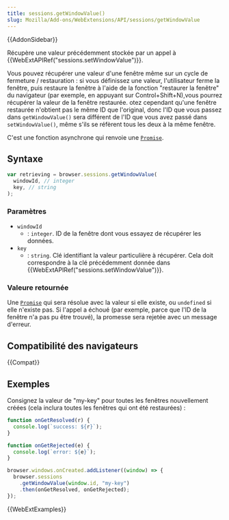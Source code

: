 ```yaml
---
title: sessions.getWindowValue()
slug: Mozilla/Add-ons/WebExtensions/API/sessions/getWindowValue
---
```


{{AddonSidebar}}

Récupère une valeur précédemment stockée par un appel à {{WebExtAPIRef("sessions.setWindowValue")}}.

Vous pouvez récupérer une valeur d'une fenêtre même sur un cycle de fermeture / restauration : si vous définissez une valeur, l'utilisateur ferme la fenêtre, puis restaure la fenêtre à l'aide de la fonction "restaurer la fenêtre" du navigateur (par exemple, en appuyant sur Control+Shift+N),vous pourrez récupérer la valeur de la fenêtre restaurée. otez cependant qu'une fenêtre restaurée n'obtient pas le même ID que l'original, donc l'ID que vous passez dans `getWindowValue()` sera différent de l'ID que vous avez passé dans `setWindowValue()`, même s'ils se réfèrent tous les deux à la même fenêtre.

C'est une fonction asynchrone qui renvoie une [`Promise`](/fr/docs/Web/JavaScript/Reference/Objets_globaux/Promise).

## Syntaxe

```js
var retrieving = browser.sessions.getWindowValue(
  windowId, // integer
  key, // string
);
```

### Paramètres

- `windowId`
  - : `integer`. ID de la fenêtre dont vous essayez de récupérer les données.
- `key`
  - : `string`. Clé identifiant la valeur particulière à récupérer. Cela doit correspondre à la clé précédemment donnée dans {{WebExtAPIRef("sessions.setWindowValue")}}.

### Valeure retournée

Une [`Promise`](/fr/docs/Web/JavaScript/Reference/Objets_globaux/Promise) qui sera résolue avec la valeur si elle existe, ou `undefined` si elle n'existe pas. Si l'appel a échoué (par exemple, parce que l'ID de la fenêtre n'a pas pu être trouvé), la promesse sera rejetée avec un message d'erreur.

## Compatibilité des navigateurs

{{Compat}}

## Exemples

Consignez la valeur de "my-key" pour toutes les fenêtres nouvellement créées (cela inclura toutes les fenêtres qui ont été restaurées) :

```js
function onGetResolved(r) {
  console.log(`success: ${r}`);
}

function onGetRejected(e) {
  console.log(`error: ${e}`);
}

browser.windows.onCreated.addListener((window) => {
  browser.sessions
    .getWindowValue(window.id, "my-key")
    .then(onGetResolved, onGetRejected);
});
```

{{WebExtExamples}}
